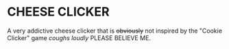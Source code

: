 # CHEESE CLICKER

A very addictive cheese clicker that is ~~obviously~~ not inspired by the "Cookie Clicker" game *coughs loudly* PLEASE BELIEVE ME.
